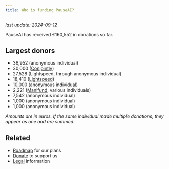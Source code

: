 ```yaml
---
title: Who is funding PauseAI?
---
```


_last update: 2024-09-12_

PauseAI has received €160,552 in donations so far.

## Largest donors

- 36,952 (anonymous individual)
- 30,000 ([Conjointly](https://conjointly.com/))
- 27,528 (Lightspeed, through anonymous individual)
- 18,410 ([Lightspeed](https://lightspeedgrants.org/))
- 10,000 (anonymous individual)
- 2,221 ([Manifund](https://manifund.org/projects/pauseai-local-communities---volunteer-stipends), various individuals)
- 7,542 (anonymous individual)
- 1,000 (anonymous individual)
- 1,000 (anonymous individual)

_Amounts are in euros. If the same individual made multiple donations, they appear as one and are summed._

## Related

- [Roadmap](/roadmap) for our plans
- [Donate](/donate) to support us
- [Legal](/legal) information
